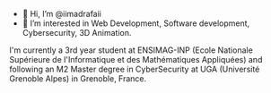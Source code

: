 - 👋 Hi, I’m @iimadrafaii
- 👀 I’m interested in Web Development, Software development, Cybersecurity, 3D Animation.

I'm currently a 3rd year student at ENSIMAG-INP (Ecole Nationale Supérieure de l'Informatique et des Mathématiques Appliquées) and following an M2 Master degree in CyberSecurity at UGA (Université Grenoble Alpes) in Grenoble, France.

